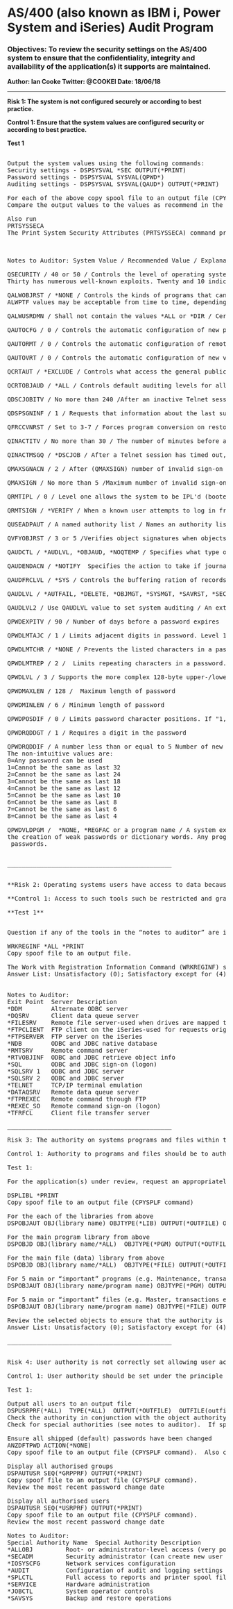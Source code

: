 # AS/400 (also known as IBM i, Power System and iSeries) Audit Program #
### **Objectives: To review the security settings on the AS/400 system to ensure that the confidentiality, integrity and availability of the application(s) it supports are maintained.** ###

**Author: 	Ian Cooke
Twitter:	@COOKEI
Date:		18/06/18**

_____________________________________________

**Risk 1: The system is not configured securely or according to best practice.**

**Control 1: Ensure that the system values are configured security or according to best practice.**

**Test 1**

<pre>

Output the system values using the following commands:
Security settings - DSPSYSVAL *SEC OUTPUT(*PRINT)
Password settings - DSPSYSVAL SYSVAL(QPWD*)
Auditing settings - DSPSYSVAL SYSVAL(QAUD*) OUTPUT(*PRINT)

For each of the above copy spool file to an output file (CPYSPLF command)
Compare the output values to the values as recommend in the “Notes to Auditor” section.

Also run
PRTSYSSECA
The Print System Security Attributes (PRTSYSSECA) command prints a report of security related system values and network attributes to a spooled file. The report includes the system value or network attribute name, the current value, and the recommended value.



Notes to Auditor: System Value / Recommended Value / Explanation /

QSECURITY / 40 or 50 / Controls the level of operating system integrity. Forty is the absolute minimum acceptable level.
Thirty has numerous well-known exploits. Twenty and 10 indicate that every user has root-level privileges.

QALWOBJRST / *NONE / Controls the kinds of programs that can be restored to the system.  While the *ALWPGMADP and
ALWPTF values may be acceptable from time to time, depending on specific circumstances, the default value should be the more stringent *NONE.

QALWUSRDMN / Shall not contain the values *ALL or *DIR / Certain sensitive objects can facilitate breaches if they are allowed in all libraries on a system. If these objects are required on a system, the applications and libraries that require these objects should be known and documented here.

QAUTOCFG / 0 / Controls the automatic configuration of new physical devices as soon as they are connected to the system.  This value should be turned off (0) until there is a specific need to use it, and turned off after use.

QAUTORMT / 0 / Controls the automatic configuration of remote device controllers as soon as they are connected to the system.  This value should be turned off (0) until there is a specific need to use it, and turned off after use.

QAUTOVRT / 0 / Controls the automatic configuration of new virtual devices as soon as they are connected to the system.  This value should be turned off (0) until there is a specific need to use it, and turned off after use.

QCRTAUT / *EXCLUDE / Controls what access the general public (*PUBLIC) should automatically receive to newly created objects (files and programs); ships as *CHANGE

QCRTOBJAUD / *ALL / Controls default auditing levels for all users and objects; should be set to the widest setting possible

QDSCJOBITV / No more than 240 /After an inactive Telnet session times out, determines how long (in minutes) to wait before the job is ended. A longer time frame is tolerable if the QINACTITV and QINACTIVMSGQ values are set properly.

QDSPSGNINF / 1 / Requests that information about the last successful and unsuccessful sign-on attempts be displayed to the user as he/she signs on

QFRCCVNRST / Set to 3-7 / Forces program conversion on restore. Set to at least three.

QINACTITV / No more than 30 / The number of minutes before an inactive Telnet session times out

QINACTMSGQ / *DSCJOB / After a Telnet session has timed out, identifies what action should be taken. This setting instructs the system to disconnect the job but leave it active in suspended animation for the amount of time described in system value QDSCJOBITV. If the same user signs onto the same device within the QDSCJOBITV value, the job resumes where it left off.

QMAXSGNACN / 2 / After (QMAXSIGN) number of invalid sign-on attempts, identifies what action should be taken. Two indicates that the user ID should be disabled. A setting of three (disable user and device) is both counterproductive and ineffective in a TCP/IP environment.

QMAXSIGN / No more than 5 /Maximum number of invalid sign-on attempts before a user is subjected to the action described in system value QMAXSGNACN

QRMTIPL / 0 / Level one allows the system to be IPL'd (booted) remotely via a modem. Should be set to zero unless a specific contrary reason exists.

QRMTSIGN / *VERIFY / When a known user attempts to log in from a remote computer, allows login after verification has occurred

QUSEADPAUT / A named authority list / Names an authority list that names the system users who are allowed to create a program that adopts another user's authority. This list of users should be small and well managed.

QVFYOBJRST / 3 or 5 /Verifies object signatures when objects are restored to the system

QAUDCTL / *AUDLVL, *OBJAUD, *NOQTEMP / Specifies what type of auditing is allowed on the system. Value *NOQTEMP is permitted but not required.

QAUDENDACN / *NOTIFY  Specifies the action to take if journal entries cannot be recorded.  Allowable values are "Notify" and "Power Down System Immediately," which may be too harsh for most environments.

QAUDFRCLVL / *SYS / Controls the buffering ration of records written to the security auditing journal. *SYS (system regulated buffering) is sufficient.

QAUDLVL / *AUTFAIL, *DELETE, *OBJMGT, *SYSMGT, *SAVRST, *SECURITY, *SERVICE, *PGMFAIL / Specifies what types of security events should be audited. This recommended group represents a minimum standard for best practices. More settings will require more data storage, but will also provide a fuller picture of system activity.

QAUDLVL2 / Use QAUDLVL value to set system auditing / An extension of the QAUDLVL system value; could contain some additional values

QPWDEXPITV / 90 / Number of days before a password expires

QPWDLMTAJC / 1 / Limits adjacent digits in password. Level 1 limits to a single digit.

QPWDLMTCHR / *NONE / Prevents the listed characters in a password. Characters listed here would not be valid for use in a password.

QPWDLMTREP / 2 /  Limits repeating characters in a password. Level 2 allows repeated characters, but they cannot be consecutive.

QPWDLVL / 3 / Supports the more complex 128-byte upper-/lowercase pass phrases rather than the shorter, 10-character, uppercase passwords

QPWDMAXLEN / 128 /  Maximum length of password

QPWDMINLEN / 6 / Minimum length of password

QPWDPOSDIF / 0 / Limits password character positions. If "1," the same character cannot be in the relative position in a new password.

QPWDRQDDGT / 1 / Requires a digit in the password

QPWDRQDDIF / A number less than or equal to 5 Number of new passwords that must be used before a previous password can be recycled. /
The non-intuitive values are:
0=Any password can be used
1=Cannot be the same as last 32
2=Cannot be the same as last 24
3=Cannot be the same as last 18
4=Cannot be the same as last 12
5=Cannot be the same as last 10
6=Cannot be the same as last 8
7=Cannot be the same as last 6
8=Cannot be the same as last 4

QPWDVLDPGM /  *NONE, *REGFAC or a program name / A system exit program that sees and controls password changes. A program may be registered that prevents 
the creation of weak passwords or dictionary words. Any program registered here should be treated as very sensitive due to its ability to see and disclose
 passwords.

<pre>
_____________________________________________


**Risk 2: Operating systems users have access to data because they have access to tools such as File Transfer Protocol (FTP) and Open Database Connectivity (ODBC) via client access.**

**Control 1: Access to such tools such be restricted and granted on an as needed basis only.  Exit points are created to audit the such of such tools.**

**Test 1**

<pre>
Question if any of the tools in the “notes to auditor” are in use. See if exit points are defined for these

WRKREGINF *ALL *PRINT
Copy spoof file to an output file.

The Work with Registration Information Command (WRKREGINF) shows information about exit points and exit programs. Information about a single exit point, multiple exit points and the exit programs associated with the exit points are displayed.
Answer List: Unsatisfactory (0); Satisfactory except for (4); Satisfactory (7); Good (10) 


Notes to Auditor:
Exit Point	Server Description
*DDM		Alternate ODBC server
*DQSRV		Client data queue server
*FILESRV	Remote file server-used when drives are mapped to integrated file system
*FTPCLIENT	FTP client on the iSeries-used for requests originating from the System i server
*FTPSERVER	FTP server on the iSeries
*NDB		ODBC and JDBC native database
*RMTSRV		Remote command server
*RTVOBJINF	ODBC and JDBC retrieve object info
*SQL		ODBC and JDBC sign-on (logon)
*SQLSRV 1	ODBC and JDBC server
*SQLSRV 2	ODBC and JDBC server
*TELNET		TCP/IP terminal emulation
*DATAQSRV	Remote data queue server
*FTPREXEC	Remote command through FTP
*REXEC_SO	Remote command sign-on (logon)
*TFRFCL		Client file transfer server
<pre>
_____________________________________________

Risk 3: The authority on systems programs and files within the operating system are not securely configured.

Control 1: Authority to programs and files should be to authorised users only and on an as needed basis

Test 1:

For the application(s) under review, request an appropriately authorised user, to:
 
DSPLIBL *PRINT 
Copy spoof file to an output file (CPYSPLF command) 

For the each of the libraries from above 
DSPOBJAUT OBJ(library name) OBJTYPE(*LIB) OUTPUT(*OUTFILE) OUTFILE(outfile name) 

For the main program library from above
DSPOBJD OBJ(library name/*ALL)  OBJTYPE(*PGM) OUTPUT(*OUTFILE) OUTFILE(outfile name) 

For the main file (data) library from above 
DSPOBJD OBJ(library name/*ALL)  OBJTYPE(*FILE) OUTPUT(*OUTFILE) OUTFILE(outfile name)

For 5 main or “important” programs (e.g. Maintenance, transactions etc.) from DSPOBJD above 
DSPOBJAUT OBJ(library name/program name) OBJTYPE(*PGM) OUTPUT(*OUTFILE) OUTFILE(outfile name n) Where n is a number from 1 to 5

For 5 main or “important” files (e.g. Master, transactions etc) from above
DSPOBJAUT OBJ(library name/program name) OBJTYPE(*FILE) OUTPUT(*OUTFILE) OUTFILE(outfile name n) Where n is a number from 1 to 5  

Review the selected objects to ensure that the authority is appropriate.  The authority should be reviewed in conjunction with the user authority (see the risk below)
Answer List: Unsatisfactory (0); Satisfactory except for (4); Satisfactory (7); Good (10) 

_____________________________________________


Risk 4: User authority is not correctly set allowing user access to programs or files to which they should not be entitled.

Control 1: User authority should be set under the principle of least privilege

Test 1:

Output all users to an output file 
DSPUSRPRF(*ALL)  TYPE(*ALL)  OUTPUT(*OUTFILE)  OUTFILE(outfile) 
Check the authority in conjunction with the object authority in risk 3 above
Check for special authorities (see notes to auditor).  If special authority has been granted what is the purpose?  Has it been authorised?

Ensure all shipped (default) passwords have been changed
ANZDFTPWD ACTION(*NONE)
Copy spoof file to an output file (CPYSPLF command).  Also copy file QASECPWD in library QUSRSYS

Display all authorised groups
DSPAUTUSR SEQ(*GRPPRF) OUTPUT(*PRINT)
Copy spoof file to an output file (CPYSPLF command). 
Review the most recent password change date

Display all authorised users
DSPAUTUSR SEQ(*USRPRF) OUTPUT(*PRINT)
Copy spoof file to an output file (CPYSPLF command).
Review the most recent password change date

Notes to Auditor:
Special Authority Name	Special Authority Description
*ALLOBJ			Root- or administrator-level access (very powerful)
*SECADM			Security administrator (can create new user profiles)
*IOSYSCFG		Network services configuration
*AUDIT			Configuration of audit and logging settings
*SPLCTL			Full access to reports and printer spool files
*SERVICE		Hardware administration
*JOBCTL			System operator controls
*SAVSYS			Backup and restore operations 


